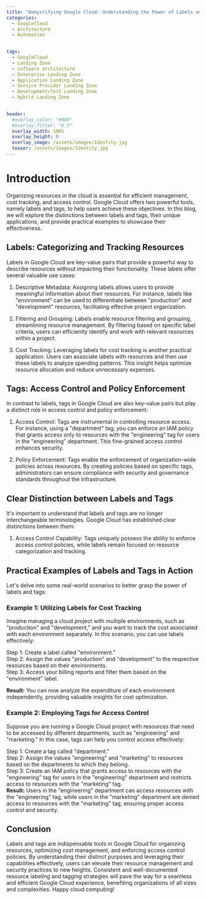 ```yaml
---
title: "Demystifying Google Cloud: Understanding the Power of Labels and Tags"
categories:
  - GoogleCloud
  - Architecture
  - Automation
  

tags:
  - GoogleCloud
  - Landing Zone
  - software architecture
  - Enterprise Landing Zone
  - Application Landing Zone 
  - Service Provider Landing Zone
  - Development/Test Landing Zone
  - Hybrid Landing Zone
  

header:
  #overlay_color: "#000"
  #overlay_filter: "0.5"
  overlay_width: 100%
  overlay_height: 0
  overlay_image: /assets/images/Identity.jpg
  teaser: /assets/images/Identity.jpg
---
```


# Introduction

Organizing resources in the cloud is essential for efficient management, cost tracking, and access control. Google Cloud offers two powerful tools, namely labels and tags, to help users achieve these objectives. In this blog, we will explore the distinctions between labels and tags, their unique applications, and provide practical examples to showcase their effectiveness.

## Labels: Categorizing and Tracking Resources

Labels in Google Cloud are key-value pairs that provide a powerful way to describe resources without impacting their functionality. These labels offer several valuable use cases:

1. Descriptive Metadata: Assigning labels allows users to provide meaningful information about their resources. For instance, labels like "environment" can be used to differentiate between "production" and "development" resources, facilitating effective project organization.

2. Filtering and Grouping: Labels enable resource filtering and grouping, streamlining resource management. By filtering based on specific label criteria, users can efficiently identify and work with relevant resources within a project.

3. Cost Tracking: Leveraging labels for cost tracking is another practical application. Users can associate labels with resources and then use these labels to analyze spending patterns. This insight helps optimize resource allocation and reduce unnecessary expenses.

## Tags: Access Control and Policy Enforcement

In contrast to labels, tags in Google Cloud are also key-value pairs but play a distinct role in access control and policy enforcement:

1. Access Control: Tags are instrumental in controlling resource access. For instance, using a "department" tag, you can enforce an IAM policy that grants access only to resources with the "engineering" tag for users in the "engineering" department. This fine-grained access control enhances security.

2. Policy Enforcement: Tags enable the enforcement of organization-wide policies across resources. By creating policies based on specific tags, administrators can ensure compliance with security and governance standards throughout the infrastructure.

## Clear Distinction between Labels and Tags

It's important to understand that labels and tags are no longer interchangeable terminologies. Google Cloud has established clear distinctions between them:

1. Access Control Capability: Tags uniquely possess the ability to enforce access control policies, while labels remain focused on resource categorization and tracking.

## Practical Examples of Labels and Tags in Action

Let's delve into some real-world scenarios to better grasp the power of labels and tags:

### Example 1: Utilizing Labels for Cost Tracking

Imagine managing a cloud project with multiple environments, such as "production" and "development," and you want to track the cost associated with each environment separately. In this scenario, you can use labels effectively:

Step 1: Create a label called "environment." </br>
Step 2: Assign the values "production" and "development" to the respective resources based on their environments.</br>
Step 3: Access your billing reports and filter them based on the "environment" label.</br>

**Result:** You can now analyze the expenditure of each environment independently, providing valuable insights for cost optimization.

### Example 2: Employing Tags for Access Control

Suppose you are running a Google Cloud project with resources that need to be accessed by different departments, such as "engineering" and "marketing." In this case, tags can help you control access effectively:

Step 1: Create a tag called "department."</br>
Step 2: Assign the values "engineering" and "marketing" to resources based on the departments to which they belong.</br>
Step 3: Create an IAM policy that grants access to resources with the "engineering" tag for users in the "engineering" department and restricts access to resources with the "marketing" tag.</br>
**Result:** Users in the "engineering" department can access resources with the "engineering" tag, while users in the "marketing" department are denied access to resources with the "marketing" tag, ensuring proper access control and security.

## Conclusion

Labels and tags are indispensable tools in Google Cloud for organizing resources, optimizing cost management, and enforcing access control policies. By understanding their distinct purposes and leveraging their capabilities effectively, users can elevate their resource management and security practices to new heights. Consistent and well-documented resource labeling and tagging strategies will pave the way for a seamless and efficient Google Cloud experience, benefiting organizations of all sizes and complexities. Happy cloud computing!
